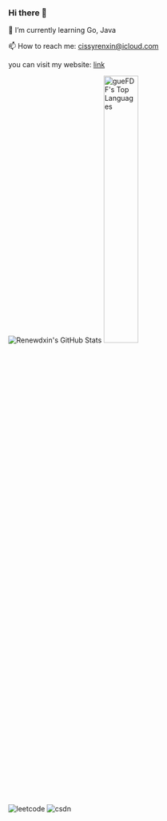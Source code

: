 ### Hi there 👋

<!--
**Renewdxin/Renewdxin** is a ✨ _special_ ✨ repository because its `README.md` (this file) appears on your GitHub profile.

Here are some ideas to get you started:

- 🔭 I’m currently working on ...
- 👯 I’m looking to collaborate on ...
- 🤔 I’m looking for help with ...
- 💬 Ask me about ...
- 😄 Pronouns: ...
- ⚡ Fun fact: ...
-->
🌱 I’m currently learning Go, Java

📫 How to reach me: cissyrenxin@icloud.com

you can visit my website: [link](https://renewdxin.github.io/)

![Renewdxin's GitHub Stats](https://github-readme-stats.vercel.app/api?username=Renewdxin&show_icons=true&theme=dark)
<img src="https://github-readme-stats.vercel.app/api/top-langs/?username=Renewdxin&theme=tokyonight" width="37%" alt="gueFDF's Top Languages">


![leetcode](https://stats.justsong.cn/api/leetcode/?username=magical-gagarintr3&cn=true)
![csdn](https://stats.justsong.cn/api/csdn?id=m0_73976305&theme=radical)
